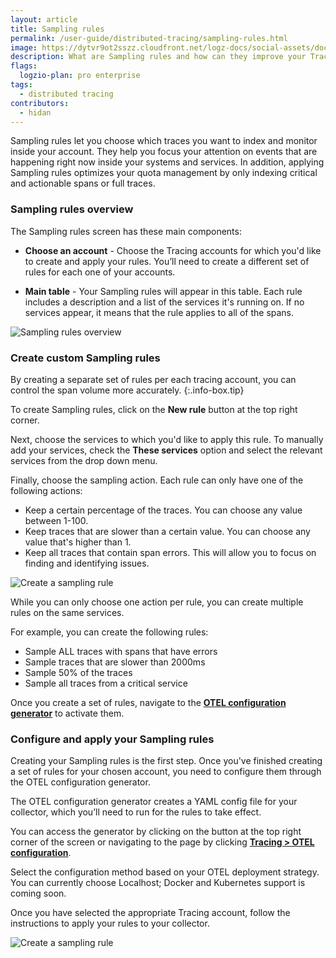 ```yaml
---
layout: article
title: Sampling rules
permalink: /user-guide/distributed-tracing/sampling-rules.html
image: https://dytvr9ot2sszz.cloudfront.net/logz-docs/social-assets/docs-social.jpg
description: What are Sampling rules and how can they improve your Tracing account
flags:
  logzio-plan: pro enterprise
tags:
  - distributed tracing
contributors:
  - hidan
---
```


Sampling rules let you choose which traces you want to index and monitor inside your account. They help you focus your attention on events that are happening right now inside your systems and services. In addition, applying Sampling rules optimizes your quota management by only indexing critical and actionable spans or full traces.

### Sampling rules overview

The Sampling rules screen has these main components:

* **Choose an account** - Choose the Tracing accounts for which you'd like to create and apply your rules. You’ll need to create a different set of rules for each one of your accounts.
<!-- * **Insights** - Logz.io provides recommended rules to help you optimize your span usage. -->
* **Main table** - Your Sampling rules will appear in this table. Each rule includes a description and a list of the services it's running on. If no services appear, it means that the rule applies to all of the spans.


![Sampling rules overview](https://dytvr9ot2sszz.cloudfront.net/logz-docs/distributed-tracing/sampling-rules/sampling-rules.png)

### Create custom Sampling rules

By creating a separate set of rules per each tracing account, you can control the span volume more accurately.
{:.info-box.tip}

To create Sampling rules, click on the **New rule** button at the top right corner.

Next, choose the services to which you'd like to apply this rule. To manually add your services, check the **These services** option and select the relevant services from the drop down menu.

Finally, choose the sampling action. Each rule can only have one of the following actions:

* Keep a certain percentage of the traces. You can choose any value between 1-100.
* Keep traces that are slower than a certain value. You can choose any value that's higher than 1.
* Keep all traces that contain span errors. This will allow you to focus on finding and identifying issues.

![Create a sampling rule](https://dytvr9ot2sszz.cloudfront.net/logz-docs/distributed-tracing/sampling-rules/create-a-rule.png)

While you can only choose one action per rule, you can create multiple rules on the same services.

For example, you can create the following rules:

* Sample ALL traces with spans that have errors
* Sample traces that are slower than 2000ms
* Sample 50% of the traces
* Sample all traces from a critical service

Once you create a set of rules, navigate to the **[OTEL configuration generator](https://app.logz.io/#/dashboard/settings/tracing-yaml-configuration/)** to activate them.


<!-- ### Create a Logz.io insights Sampling rules

Logz.io provides recommendations on optimizing your span usage, which you can turn to Sampling rules with a click of a button.

Click on **Review recommendations** to view the suggested rules. You cannot edit or remove certain rules from this list.

To apply these suggested rules, click the **Next: configure OTEL** button. -->


### Configure and apply your Sampling rules

Creating your Sampling rules is the first step. Once you've finished creating a set of rules for your chosen account, you need to configure them through the OTEL configuration generator. 

The OTEL configuration generator creates a YAML config file for your collector, which you’ll need to run for the rules to take effect.

You can access the generator by clicking on the button at the top right corner of the screen or navigating to the page by clicking **[Tracing > OTEL configuration](https://app.logz.io/#/dashboard/settings/tracing-yaml-configuration/)**.

Select the configuration method based on your OTEL deployment strategy. You can currently choose Localhost; Docker and Kubernetes support is coming soon.

Once you have selected the appropriate Tracing account, follow the instructions to apply your rules to your collector.

![Create a sampling rule](https://dytvr9ot2sszz.cloudfront.net/logz-docs/distributed-tracing/sampling-rules/otel-configuration-screen.png)